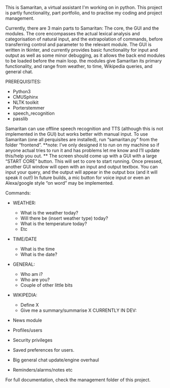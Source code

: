 This is Samaritan, a virtual assistant I'm working on in python.  This project is partly functionality, part portfolio, and to practise my coding and project management.

Currently, there are 3 main parts to Samaritan: The core, the GUI and the modules.
The core encompasses the actual lexical analysis and categorisation of natural input, and the extrapolation of commands, before transferring control and parameter to the relevant module.
The GUI is written in tkinter, and currently provides basic functionality for input and output as well as some minor debugging, as it allows the back end modules to be loaded before the main loop.
the modules give Samaritan its primary functionality, and range from weather, to time, Wikipedia queries, and general chat.

PREREQUISITES: 
-	Python3
-	CMUSphinx
-	NLTK toolkit
-	Porterstemmer
-	speech_recognition
-	passlib

Samaritan can use offline speech recognition and TTS (although this is not implemented in the GUI) but works better with manual input.
To use Samaritan (one all perquisites are installed), run “samaritan.py” from the folder “frontend”.  **note: I’ve only designed it to run on my machine so if anyone actual tries to run it and has problems let me know and I’ll update this/help you out. **
The screen should come up with a GUI with a large “START CORE” button.  This will set to core to start running.  Once pressed, another GUI window will open with an input and output textbox.  You can input your query, and the output will appear in the output box (and it will speak it out!)
In future builds, a mic button for voice input or even an Alexa/google style “on word” may be implemented.

Commands:
-	WEATHER:

	-	What is the weather today?
	-	Will there be (insert weather type) today?
	-	What is the temperature today?
	-	Etc
-	TIME/DATE
	-	What is the time
	-	What is the date?
-	GENERAL:
	-	Who am i? 
	-	Who are you?
	-	Couple of other little bits
-	WIKIPEDIA:
	-	Define X
	-	Give me a summary/summarise X
CURRENTLY IN DEV:
-	News module
-	Profiles/users
-	Security privileges
-	Saved preferences for users.
-	Big general chat update/engine overhaul
-	Reminders/alarms/notes etc

For full documentation, check the management folder of this project.
